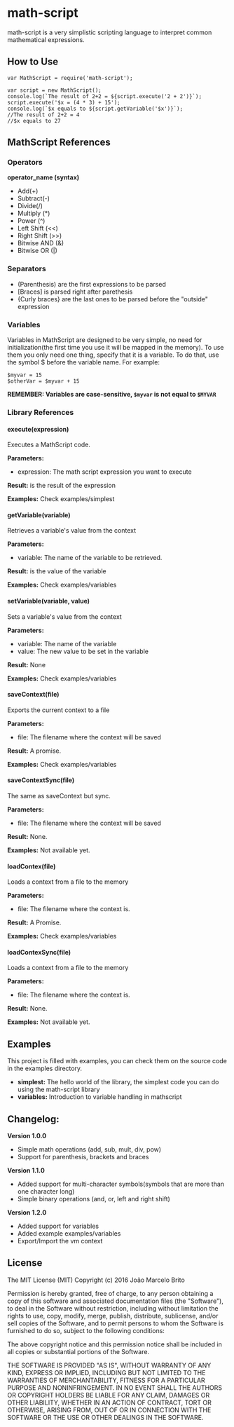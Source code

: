 # math-script

math-script is a very simplistic scripting language to
interpret common mathematical expressions.

## How to Use

    var MathScript = require('math-script');

    var script = new MathScript();
    console.log(`The result of 2+2 = ${script.execute('2 + 2')}`);
    script.execute('$x = (4 * 3) + 15');
    console.log(`$x equals to ${script.getVariable('$x')}`);
    //The result of 2+2 = 4
    //$x equals to 27

## MathScript References
### Operators
**operator_name (syntax)**
* Add(+)
* Subtract(-)
* Divide(/)
* Multiply (*)
* Power (^)
* Left Shift (<<)
* Right Shift (>>)
* Bitwise AND (&)
* Bitwise OR (|)

### Separators
* (Parenthesis) are the first expressions to be parsed
* [Braces] is parsed right after parethesis
* {Curly braces} are the last ones to be parsed before the
"outside" expression


### Variables
Variables in MathScript are designed to be very simple, no
need for initialization(the first time you use it will
be mapped in the memory). To use them you only need one thing,
specify that it is a variable. To do that, use the symbol $
before the variable name. For example:

    $myvar = 15
    $otherVar = $myvar + 15

**REMEMBER: Variables are case-sensitive,
`$myvar` is not equal to `$MYVAR`**

### Library References

#### execute(expression)
Executes a MathScript code.

**Parameters:**
* expression: The math script expression you want to execute

**Result:** is the result of the expression

**Examples:** Check examples/simplest

#### getVariable(variable)
Retrieves a variable's value from the context

**Parameters:**
* variable: The name of the variable to be retrieved.

**Result:** is the value of the variable

**Examples:** Check examples/variables

#### setVariable(variable, value)
Sets a variable's value from the context

**Parameters:**
* variable: The name of the variable
* value: The new value to be set in the variable

**Result:** None

**Examples:** Check examples/variables

#### saveContext(file)
Exports the current context to a file

**Parameters:**
* file: The filename where the context will be saved

**Result:** A promise.

**Examples:** Check examples/variables

#### saveContextSync(file)
The same as saveContext but sync.

**Parameters:**
* file: The filename where the context will be saved

**Result:** None.

**Examples:** Not available yet.

#### loadContex(file)
Loads a context from a file to the memory

**Parameters:**
* file: The filename where the context is.

**Result:** A Promise.

**Examples:** Check examples/variables

#### loadContexSync(file)
Loads a context from a file to the memory

**Parameters:**
* file: The filename where the context is.

**Result:** None.

**Examples:** Not available yet.

## Examples
This project is filled with examples, you can check them on
the source code in the examples directory.
* **simplest:** The hello world of the library, the simplest
code you can do using the math-script library
* **variables:** Introduction to variable handling in mathscript


## Changelog:

**Version 1.0.0**
* Simple math operations (add, sub, mult, div, pow)
* Support for parenthesis, brackets and braces

**Version 1.1.0**
* Added support for multi-character symbols(symbols
that are more than one character long)
* Simple binary operations (and, or, left and right shift)

**Version 1.2.0**
* Added support for variables
* Added example examples/variables
* Export/Import the vm context

## License
The MIT License (MIT)
Copyright (c) 2016 João Marcelo Brito

Permission is hereby granted, free of charge, to any person obtaining a copy of this software and associated documentation files (the "Software"), to deal in the Software without restriction, including without limitation the rights to use, copy, modify, merge, publish, distribute, sublicense, and/or sell copies of the Software, and to permit persons to whom the Software is furnished to do so, subject to the following conditions:

The above copyright notice and this permission notice shall be included in all copies or substantial portions of the Software.

THE SOFTWARE IS PROVIDED "AS IS", WITHOUT WARRANTY OF ANY KIND, EXPRESS OR IMPLIED, INCLUDING BUT NOT LIMITED TO THE WARRANTIES OF MERCHANTABILITY, FITNESS FOR A PARTICULAR PURPOSE AND NONINFRINGEMENT. IN NO EVENT SHALL THE AUTHORS OR COPYRIGHT HOLDERS BE LIABLE FOR ANY CLAIM, DAMAGES OR OTHER LIABILITY, WHETHER IN AN ACTION OF CONTRACT, TORT OR OTHERWISE, ARISING FROM, OUT OF OR IN CONNECTION WITH THE SOFTWARE OR THE USE OR OTHER DEALINGS IN THE SOFTWARE.


